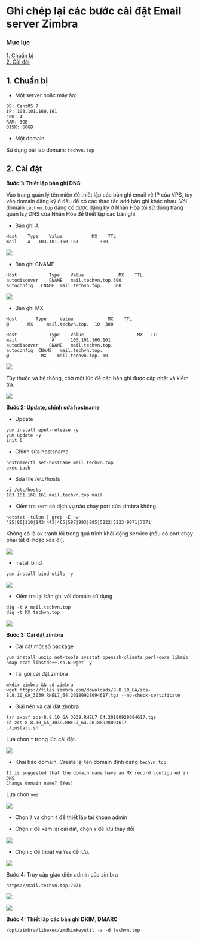 # Ghi chép lại các bước cài đặt Email server Zimbra

### Mục lục

[1. Chuẩn bị](#chuanbi)<br>
[2. Cài đặt](#caidat)<br>

<a name="chuanbi"></a>
## 1. Chuẩn bị

- Một server hoặc máy ảo:

```
OS: CentOS 7
IP: 103.101.160.161
CPU: 4
RAM: 3GB
DISK: 60GB
```

- Một domain

Sử dụng bài lab domain: `techvn.top`

<a name="caidat"></a>
## 2. Cài đặt

**Bước 1: Thiết lập bản ghị DNS**

Vào trang quản lý tên miền để thiết lập các bản ghi email về IP của VPS, tùy vào domain đăng ký ở đâu để có các thao tác add bản ghi khác nhau. Với domain `techvn.top` đang có được đăng ký ở Nhân Hòa tôi sử dụng trang quản lsy DNS của Nhân Hòa để thiết lập các bản ghi.

- Bản ghi A

```
Host	Type	Value	        MX	  TTL
mail	A	103.101.160.161		   300
```

![](../images/img-setup-email-zimbra/Screenshot_83.png)

- Bản ghị CNAME


```
Host	        Type	Value	          MX	TTL
autodiscover	CNAME	mail.techvn.top.300		
autoconfig	 CNAME	mail.techvn.top.	300
```

![](../images/img-setup-email-zimbra/Screenshot_84.png)

- Bản ghị MX

```
Host	   Type   	Value	          MX	TTL
@	    MX	   mail.techvn.top.  10	 300
```

```
Host	        Type	Value	                 MX	  TTL
mail	         A	    103.101.160.161	 
autodiscover	CNAME	mail.techvn.top.	 
autoconfig	CNAME	mail.techvn.top.	 
@	         MX	   mail.techvn.top.	10
```
![](../images/img-setup-email-zimbra/Screenshot_86.png)

Tùy thuộc và hệ thống, chờ một lúc để các bản ghi được cập nhật và kiểm tra.

![](../images/img-setup-email-zimbra/Screenshot_85.png)

**Bước 2: Update, chỉnh sửa hostname**

- Update

```
yum install epel-release -y
yum update -y
init 6
```

- Chỉnh sửa hostsname

```
hostnamectl set-hostname mail.techvn.top
exec bash
```

- Sửa file /etc/hosts

```
vi /etc/hosts 
103.101.160.161 mail.techvn.top mail
```

- Kiểm tra xem có dịch vụ nào chạy port của zimbra không.

```
netstat -tulpn | grep -E -w '25|80|110|143|443|465|587|993|995|5222|5223|9071|7071'
```

Không có là ok tránh lỗi trong quá trình khởi động service (nếu có port chạy phải tắt đi hoặc xóa đi).

![](../images/img-setup-email-zimbra/Screenshot_89.png)

- Install bind

```
yum install bind-utils -y
```

![](../images/img-setup-email-zimbra/Screenshot_90.png)

- Kiểm tra lại bản ghi với domain sử dụng

```
dig -t A mail.techvn.top
dig -t MX techvn.top
```

![](../images/img-setup-email-zimbra/Screenshot_91.png)

**Bước 3: Cài đặt zimbra**

- Cài đặt một số package

```
yum install unzip net-tools sysstat openssh-clients perl-core libaio nmap-ncat libstdc++.so.6 wget -y
```

- Tải gói cài đặt zimbra

```
mkdir zimbra && cd zimbra
wget https://files.zimbra.com/downloads/8.8.10_GA/zcs-8.8.10_GA_3039.RHEL7_64.20180928094617.tgz --no-check-certificate
```

- Giải nén và cài đặt zimbra

```
tar zxpvf zcs-8.8.10_GA_3039.RHEL7_64.20180928094617.tgz
cd zcs-8.8.10_GA_3039.RHEL7_64.20180928094617
./install.sh
```

Lựa chon `Y` trong lúc  cài đặt.

![](../images/img-setup-email-zimbra/Screenshot_92.png)

- Khai báo domain. Create lại tên domain định dạng `techvn.top`

```
It is suggested that the domain name have an MX record configured in DNS
Change domain name? [Yes]
```

Lựa chọn `yes`

![](../images/img-setup-email-zimbra/Screenshot_94.png)

- Chọn `7` và chọn `4` để thiết lập tài khoản admin

- Chọn `r` để xem lại cài đặt, chọn `a` để lưu thay đổi

![](../images/img-setup-email-zimbra/Screenshot_95.png)

- Chọn `q` để thoát và `Yes` để lưu.

![](../images/img-setup-email-zimbra/Screenshot_96.png)

Bước 4: Truy cập giao diện admin của zimbra

```
https://mail.techvn.top:7071
```

![](../images/img-setup-email-zimbra/Screenshot_97.png)

![](../images/img-setup-email-zimbra/Screenshot_98.png)

**Bước 4: Thiết lập các bản ghi DKIM, DMARC**

```
/opt/zimbra/libexec/zmdkimkeyutil -a -d techvn.top
```



